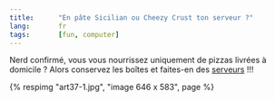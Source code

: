 ```yaml
---
title:      "En pâte Sicilian ou Cheezy Crust ton serveur ?"
lang:       fr
tags:       [fun, computer]
---
```



Nerd confirmé, vous vous nourrissez uniquement de pizzas livrées à domicile ? Alors conservez les boîtes et faites-en des [serveurs](http://www.jrcs.co.uk/Free_Stuff.html) !!!

{% respimg "art37-1.jpg", "image 646 x 583", page %}
